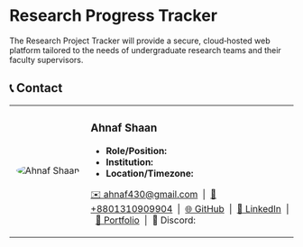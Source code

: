 # Research Progress Tracker

The Research Project Tracker will provide a secure, cloud‑hosted web platform tailored to the needs of undergraduate research teams and their faculty supervisors.

## 📞 Contact

<table>
  <tr>
    <td align="center" width="120">
      <img src="https://avatars.githubusercontent.com/u/5h444n?s=120" alt="Ahnaf Shaan" style="border-radius:50%"/>
    </td>
    <td>
      <h3>Ahnaf Shaan</h3>
      <ul>
        <li><strong>Role/Position:</strong> </li>
        <li><strong>Institution:</strong> </li>
        <li><strong>Location/Timezone:</strong> </li>
      </ul>
      <p>
        <a href="mailto:ahnaf430@gmail.com">✉️ ahnaf430@gmail.com</a> &nbsp;|&nbsp;
        <a href="tel:+8801310909904">📱 +8801310909904</a> &nbsp;|&nbsp;
        <a href="https://github.com/5h444n">🌐 GitHub</a> &nbsp;|&nbsp;
        <a href="">🔗 LinkedIn</a> &nbsp;|&nbsp;
        <a href="">💼 Portfolio</a> &nbsp;|&nbsp;
        <span>💬 Discord: </span>
      </p>
    </td>
  </tr>
</table>

<!-- Fill in the empty fields and links as needed -->


